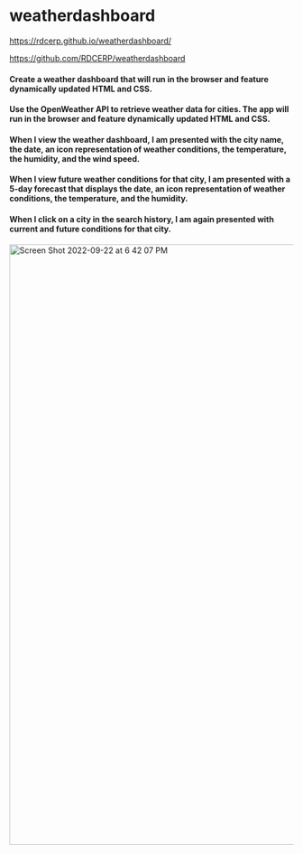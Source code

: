 # weatherdashboard

https://rdcerp.github.io/weatherdashboard/

https://github.com/RDCERP/weatherdashboard

#### Create a weather dashboard that will run in the browser and feature dynamically updated HTML and CSS.
#### Use the OpenWeather API to retrieve weather data for cities. The app will run in the browser and feature dynamically updated HTML and CSS.
#### When I view the weather dashboard, I am presented with the city name, the date, an icon representation of weather conditions, the temperature, the humidity, and the wind speed.
#### When I view future weather conditions for that city, I am presented with a 5-day forecast that displays the date, an icon representation of weather conditions, the temperature, and the humidity.
#### When I click on a city in the search history, I am again presented with current and future conditions for that city.

<img width="1063" alt="Screen Shot 2022-09-22 at 6 42 07 PM" src="https://user-images.githubusercontent.com/109607056/191869669-ad689096-baf5-4885-a107-f2df9794dfc8.png">

